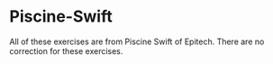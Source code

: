 # Piscine-Swift
All of these exercises are from Piscine Swift of Epitech. There are no correction for these exercises.
